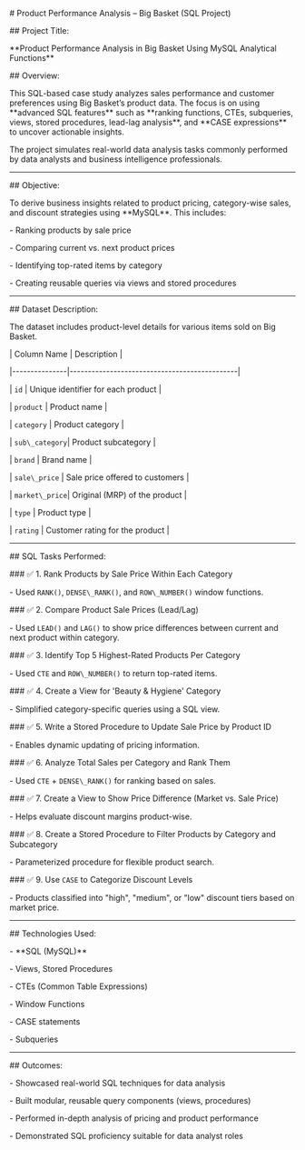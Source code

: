 \# Product Performance Analysis – Big Basket (SQL Project)



\## Project Title:

\*\*Product Performance Analysis in Big Basket Using MySQL Analytical Functions\*\*



\## Overview:

This SQL-based case study analyzes sales performance and customer preferences using Big Basket’s product data. The focus is on using \*\*advanced SQL features\*\* such as \*\*ranking functions, CTEs, subqueries, views, stored procedures, lead-lag analysis\*\*, and \*\*CASE expressions\*\* to uncover actionable insights.



The project simulates real-world data analysis tasks commonly performed by data analysts and business intelligence professionals.



---



\## Objective:

To derive business insights related to product pricing, category-wise sales, and discount strategies using \*\*MySQL\*\*. This includes:

\- Ranking products by sale price

\- Comparing current vs. next product prices

\- Identifying top-rated items by category

\- Creating reusable queries via views and stored procedures



---



\## Dataset Description:

The dataset includes product-level details for various items sold on Big Basket.



| Column Name   | Description                                  |

|---------------|----------------------------------------------|

| `id`          | Unique identifier for each product           |

| `product`     | Product name                                 |

| `category`    | Product category                             |

| `sub\_category`| Product subcategory                          |

| `brand`       | Brand name                                   |

| `sale\_price`  | Sale price offered to customers              |

| `market\_price`| Original (MRP) of the product                |

| `type`        | Product type                                 |

| `rating`      | Customer rating for the product              |



---



\## SQL Tasks Performed:



\### ✅ 1. Rank Products by Sale Price Within Each Category

\- Used `RANK()`, `DENSE\_RANK()`, and `ROW\_NUMBER()` window functions.



\### ✅ 2. Compare Product Sale Prices (Lead/Lag)

\- Used `LEAD()` and `LAG()` to show price differences between current and next product within category.



\### ✅ 3. Identify Top 5 Highest-Rated Products Per Category

\- Used `CTE` and `ROW\_NUMBER()` to return top-rated items.



\### ✅ 4. Create a View for 'Beauty \& Hygiene' Category

\- Simplified category-specific queries using a SQL view.



\### ✅ 5. Write a Stored Procedure to Update Sale Price by Product ID

\- Enables dynamic updating of pricing information.



\### ✅ 6. Analyze Total Sales per Category and Rank Them

\- Used `CTE` + `DENSE\_RANK()` for ranking based on sales.



\### ✅ 7. Create a View to Show Price Difference (Market vs. Sale Price)

\- Helps evaluate discount margins product-wise.



\### ✅ 8. Create a Stored Procedure to Filter Products by Category and Subcategory

\- Parameterized procedure for flexible product search.



\### ✅ 9. Use `CASE` to Categorize Discount Levels

\- Products classified into "high", "medium", or "low" discount tiers based on market price.



---



\## Technologies Used:

\- \*\*SQL (MySQL)\*\*

\- Views, Stored Procedures

\- CTEs (Common Table Expressions)

\- Window Functions

\- CASE statements

\- Subqueries



---



\## Outcomes:

\- Showcased real-world SQL techniques for data analysis

\- Built modular, reusable query components (views, procedures)

\- Performed in-depth analysis of pricing and product performance

\- Demonstrated SQL proficiency suitable for data analyst roles

